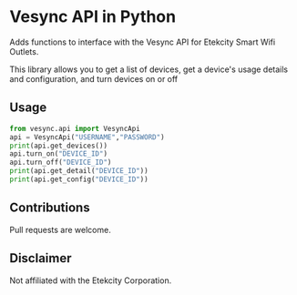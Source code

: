 # Vesync API in Python
Adds functions to interface with the Vesync API for Etekcity Smart Wifi Outlets.

This library allows you to get a list of devices, get a device's usage details and configuration, and turn devices on or off

## Usage
```python
from vesync.api import VesyncApi
api = VesyncApi("USERNAME","PASSWORD")
print(api.get_devices())
api.turn_on("DEVICE_ID")
api.turn_off("DEVICE_ID")
print(api.get_detail("DEVICE_ID"))
print(api.get_config("DEVICE_ID"))
```

## Contributions
Pull requests are welcome.

## Disclaimer
Not affiliated with the Etekcity Corporation.
